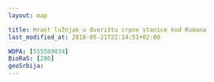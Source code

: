 ```yaml
---
layout: map

title: Hrast lužnjak u dvorištu crpne stanice kod Kumana
last_modified_at: 2018-05-21T22:14:51+02:00

WDPA: [555589034]
BioRaS: [280]
geoSrbija:
---
```

